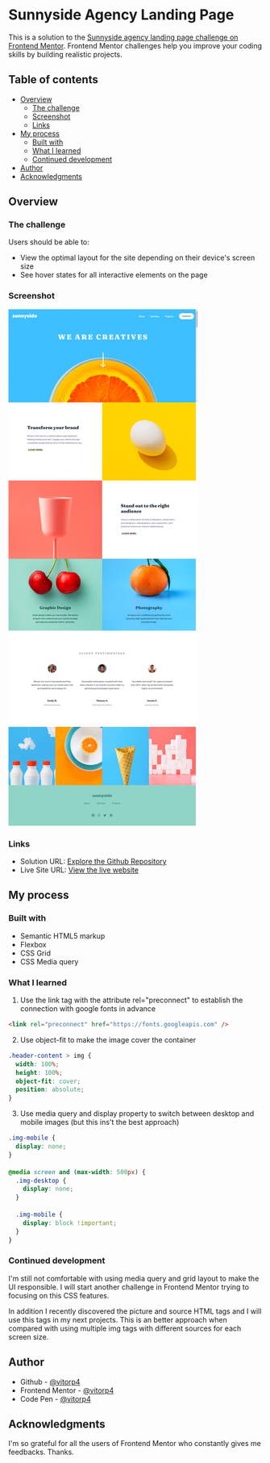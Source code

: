 # Sunnyside Agency Landing Page

This is a solution to the [Sunnyside agency landing page challenge on Frontend Mentor](https://www.frontendmentor.io/challenges/sunnyside-agency-landing-page-7yVs3B6ef). Frontend Mentor challenges help you improve your coding skills by building realistic projects.

## Table of contents

- [Overview](#overview)
  - [The challenge](#the-challenge)
  - [Screenshot](#screenshot)
  - [Links](#links)
- [My process](#my-process)
  - [Built with](#built-with)
  - [What I learned](#what-i-learned)
  - [Continued development](#continued-development)
- [Author](#author)
- [Acknowledgments](#acknowledgments)

## Overview

### The challenge

Users should be able to:

- View the optimal layout for the site depending on their device's screen size
- See hover states for all interactive elements on the page

### Screenshot

![screenshot](./screenshot.jpeg)

### Links

- Solution URL: [Explore the Github Repository](https://github.com/vitorp4/sunnyside-agency-landing-page)
- Live Site URL: [View the live website](https://vitorp4.github.io/sunnyside-agency-landing-page/)

## My process

### Built with

- Semantic HTML5 markup
- Flexbox
- CSS Grid
- CSS Media query 

### What I learned

1. Use the link tag with the attribute rel="preconnect" to establish the connection with google fonts in advance 

```html
<link rel="preconnect" href="https://fonts.googleapis.com" />
```

2. Use object-fit to make the image cover the container

```css
.header-content > img {
  width: 100%;
  height: 100%;
  object-fit: cover;
  position: absolute;
}
```
3. Use media query and display property to switch between desktop and mobile images (but this ins't the best approach)

```css
.img-mobile {
  display: none;
}

@media screen and (max-width: 500px) {
  .img-desktop {
    display: none;
  }

  .img-mobile {
    display: block !important;
  }
}
```

### Continued development

I'm still not comfortable with using media query and grid layout to make the UI responsible. I will start another challenge in Frontend Mentor trying to focusing on this CSS features.

In addition I recently discovered the picture and source HTML tags and I will use this tags in my next projects. This is an better approach when compared with using multiple img tags with different sources for each screen size.

## Author

- Github - [@vitorp4](https://github.com/vitorp4)
- Frontend Mentor - [@vitorp4](https://www.frontendmentor.io/profile/vitorp4)
- Code Pen - [@vitorp4](https://codepen.io/vitorp4)

## Acknowledgments

I'm so grateful for all the users of Frontend Mentor who constantly gives me feedbacks. Thanks.

